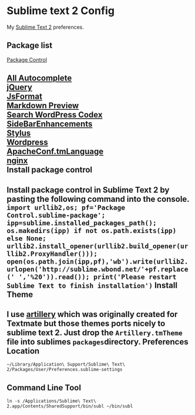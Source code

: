 Sublime text 2 Config
=====================
My [Sublime Text 2](http://www.sublimetext.com/2) preferences.  

Package list
------------
[Package Control](http://wbond.net/sublime_packages/package_control)  

[All Autocomplete](https://github.com/alienhard/SublimeAllAutocomplete)  
[jQuery](https://github.com/SublimeText/jQuery)  
[JsFormat](https://github.com/jdc0589/JsFormat)  
[Markdown Preview](https://github.com/revolunet/sublimetext-markdown-preview)  
[Search WordPress Codex](https://github.com/welovewordpress/SublimeWordPressCodex)  
[SideBarEnhancements](https://github.com/titoBouzout/SideBarEnhancements)  
[Stylus](https://github.com/billymoon/Stylus)  
[Wordpress](https://github.com/purplefish32/sublime-text-2-wordpress)  
[ApacheConf.tmLanguage](https://github.com/colinta/ApacheConf.tmLanguage)  
[nginx](https://github.com/kvs/ST2Nginx)  
Install package control
-----------------------
Install package control in Sublime Text 2 by pasting the following command into the console.  
```import urllib2,os; pf='Package Control.sublime-package'; ipp=sublime.installed_packages_path(); os.makedirs(ipp) if not os.path.exists(ipp) else None; urllib2.install_opener(urllib2.build_opener(urllib2.ProxyHandler())); open(os.path.join(ipp,pf),'wb').write(urllib2.urlopen('http://sublime.wbond.net/'+pf.replace(' ','%20')).read()); print('Please restart Sublime Text to finish installation')```
Install Theme
-------------
I use [artillery](http://blog.benjaminwiederkehr.com/all/downloads/textmate-theme) which was originally created for Textmate but those themes ports nicely to sublime text 2. Just drop the ```Artillery.tmTheme``` file into sublimes ```packages```directory.
Preferences Location
--------------------
`~/Library/Application\ Support/Sublime\ Text\ 2/Packages/User/Preferences.sublime-settings`

Command Line Tool
-----------------
``ln -s /Applications/Sublime\ Text\ 2.app/Contents/SharedSupport/bin/subl ~/bin/subl``